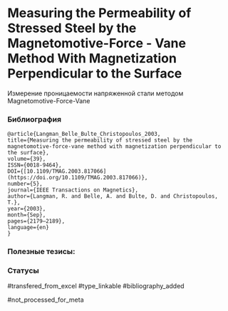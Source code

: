 # Measuring the Permeability of Stressed Steel by the Magnetomotive-Force - Vane Method With Magnetization Perpendicular to the Surface

Измерение проницаемости напряженной стали методом Magnetomotive-Force-Vane

### Библиография
```
@article{Langman_Belle_Bulte_Christopoulos_2003,
title={Measuring the permeability of stressed steel by the magnetomotive-force-vane method with magnetization perpendicular to the surface},
volume={39},
ISSN={0018-9464},
DOI={[10.1109/TMAG.2003.817066](https://doi.org/10.1109/TMAG.2003.817066)},
number={5},
journal={IEEE Transactions on Magnetics},
author={Langman, R. and Belle, A. and Bulte, D. and Christopoulos, T.},
year={2003},
month={Sep},
pages={2179–2189},
language={en}
}
```

### Полезные тезисы:

### Статусы
#transfered_from_excel 
#type_linkable 
#bibliography_added

#not_processed_for_meta
